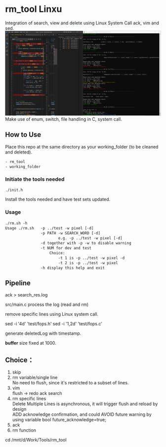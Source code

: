 # rm_tool Linxu
Integration of search, view and delete using Linux System Call ack, vim and sed.
![del_single](./del_single.png)
Make use of enum, switch, file handling in C, system call.
## How to Use
Place this repo at the same directory as your working_folder (to be cleaned and deleted).
```
- rm_tool
- working_folder
```
### Initiate the tools needed
```
./init.h
```
Install the tools needed and have test sets updated.
### Usage
```
./rm.sh -h
Usage ./rm.sh   -p ../test -w pixel [-d] 
                -p PATH -w SEARCH_WORD [-d] 
                        e.g. -p ../test -w pixel [-d] 
                -d together with -p -w to disable warning 
                -t NUM for dev and test 
                    Choice: 
                        -t 1 is -p ../test -w pixel -d 
                        -t 2 is -p ../test -w pixel  
                -h display this help and exit 
```
## Pipeline
ack > search_res.log

src/main.c process the log (read and rm)

remove specific lines using Linux system call.

sed -i '4d' 'test/fops.h'
sed -i '1,2d' 'test/fops.c'

generate deletedLog with timestamp.

**buffer** size fixed at 1000.
## Choice：
1. skip
2. rm variable/single line <br/>
    No need to flush, since it's restricted to a subset of lines.
3. vim  <br/>
    flush -> redo ack search
4. rm specific lines  <br/>
    Delete Multiple Lines is asynchronous, it will trigger flush and reload by design <br/>
    ADD acknowledge confirmation, and could AVOID future warning by using variable  bool future_acknowledge=true; <br/>
5. ack
6. rm function

cd /mnt/d/Work/Tools/rm_tool